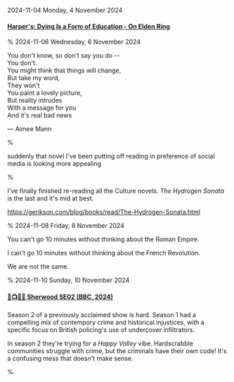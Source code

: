 2024-11-04 Monday,  4 November 2024

#### [Harper's: Dying Is a Form of Education - On Elden Ring](https://harpers.org/archive/2024/11/dying-is-a-form-of-education-gabriel-winslow-yost-video-games-elden-ring/)

%
2024-11-06 Wednesday,  6 November 2024

You don't know, so don't say you do --  
You don't.  
You might think that things will change,  
But take my word,  
They won't  
You paint a lovely picture,  
But reality intrudes  
With a message for you  
And it's real bad news  

— Aimee Mann

%

suddenly that novel I've been putting off reading in preference of social media is looking more appealing

%

I've finally finished re-reading all the Culture novels. *The Hydrogen Sonata* is the last and it's mid at best. 

<https://gerikson.com/blog/books/read/The-Hydrogen-Sonata.html>

%
2024-11-08 Friday,  8 November 2024

You can't go 10 minutes without thinking about the Roman Empire.

I can't go 10 minutes without thinking about the French Revolution.

We are not the same. 

%
2024-11-10 Sunday, 10 November 2024

#### [🔗📺&#x1F1EC;&#x1F1E7; Sherwood SE02 (BBC, 2024)](https://www.imdb.com/title/tt13994572/episodes/?season=2&ref_=tt_eps_sn_2)

Season 2 of a previously acclaimed show is hard. Season 1 had a compelling mix of contempory crime and historical injustices, with a specific focus on British policing's use of undercover infiltrators.

In season 2 they're trying for a *Happy Valley* vibe. Hardscrabble communities struggle with crime, but the criminals have their own code! It's a confusing mess that doesn't make sense. 

%

